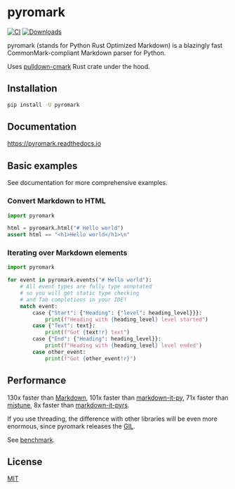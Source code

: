 # pyromark

[![CI](https://github.com/monosans/pyromark/actions/workflows/ci.yml/badge.svg)](https://github.com/monosans/pyromark/actions/workflows/ci.yml)
[![Downloads](https://static.pepy.tech/badge/pyromark)](https://pepy.tech/project/pyromark)

pyromark (stands for Python Rust Optimized Markdown) is a blazingly fast CommonMark-compliant Markdown parser for Python.

Uses [pulldown-cmark](https://github.com/raphlinus/pulldown-cmark) Rust crate under the hood.

## Installation

```bash
pip install -U pyromark
```

## Documentation

<https://pyromark.readthedocs.io>

## Basic examples

See documentation for more comprehensive examples.

### Convert Markdown to HTML

```python
import pyromark

html = pyromark.html("# Hello world")
assert html == "<h1>Hello world</h1>\n"
```

### Iterating over Markdown elements

```python
import pyromark

for event in pyromark.events("# Hello world"):
    # All event types are fully type annotated
    # so you will get static type checking
    # and Tab completions in your IDE!
    match event:
        case {"Start": {"Heading": {"level": heading_level}}}:
            print(f"Heading with {heading_level} level started")
        case {"Text": text}:
            print(f"Got {text!r} text")
        case {"End": {"Heading": heading_level}}:
            print(f"Heading with {heading_level} level ended")
        case other_event:
            print(f"Got {other_event!r}")
```

## Performance

130x faster than [Markdown](https://pypi.org/project/Markdown/),
101x faster than [markdown-it-py](https://pypi.org/project/markdown-it-py/),
71x faster than [mistune](https://pypi.org/project/mistune/),
8x faster than [markdown-it-pyrs](https://pypi.org/project/markdown-it-pyrs/).

If you use threading, the difference with other libraries will be even more enormous, since pyromark releases the [GIL](https://docs.python.org/3/glossary.html#term-global-interpreter-lock).

See [benchmark](https://pyromark.readthedocs.io/en/latest/performance/).

## License

[MIT](https://github.com/monosans/pyromark/blob/main/LICENSE)
